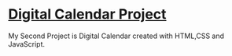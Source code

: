 # [Digital Calendar Project](https://godofwargreece.github.io/Digital-Calendar/)

My Second Project is Digital Calendar created with HTML,CSS and JavaScript.
